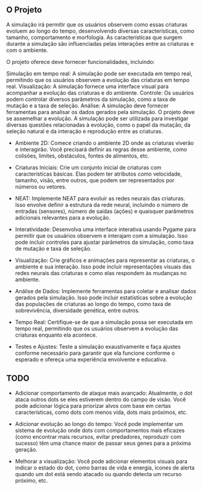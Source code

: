 ## O Projeto

A simulação irá permitir que os usuários observem como essas criaturas evoluem ao longo do tempo, desenvolvendo diversas características, como tamanho, comportamento e morfologia. As características que surgem durante a simulação são influenciadas pelas interações entre as criaturas e com o ambiente.

O projeto oferece deve fornecer funcionalidades, incluindo:

Simulação em tempo real: A simulação pode ser executada em tempo real, permitindo que os usuários observem a evolução das criaturas em tempo real.
Visualização: A simulação fornece uma interface visual para acompanhar a evolução das criaturas e do ambiente.
Controle: Os usuários podem controlar diversos parâmetros da simulação, como a taxa de mutação e a taxa de seleção.
Análise: A simulação deve fornecer ferramentas para analisar os dados gerados pela simulação.
O projeto deve se assemelhar a evolução. A simulação pode ser utilizada para investigar diversas questões relacionadas à evolução, como o papel da mutação, da seleção natural e da interação e reprodução entre as criaturas.

* Ambiente 2D: Comece criando o ambiente 2D onde as criaturas viverão e interagirão. Você precisará definir as regras desse ambiente, como colisões, limites, obstáculos, fontes de alimentos, etc.

* Criaturas Iniciais: Crie um conjunto inicial de criaturas com características básicas. Elas podem ter atributos como velocidade, tamanho, visão, entre outros, que podem ser representados por números ou vetores.

* NEAT: Implemente NEAT para evoluir as redes neurais das criaturas. Isso envolve definir a estrutura da rede neural, incluindo o número de entradas (sensores), número de saídas (ações) e quaisquer parâmetros adicionais relevantes para a evolução.

* Interatividade: Desenvolva uma interface interativa usando Pygame para permitir que os usuários observem e interajam com a simulação. Isso pode incluir controles para ajustar parâmetros da simulação, como taxa de mutação e taxa de seleção.

* Visualização: Crie gráficos e animações para representar as criaturas, o ambiente e sua interação. Isso pode incluir representações visuais das redes neurais das criaturas e como elas respondem às mudanças no ambiente.

* Análise de Dados: Implemente ferramentas para coletar e analisar dados gerados pela simulação. Isso pode incluir estatísticas sobre a evolução das populações de criaturas ao longo do tempo, como taxa de sobrevivência, diversidade genética, entre outros.

* Tempo Real: Certifique-se de que a simulação possa ser executada em tempo real, permitindo que os usuários observem a evolução das criaturas enquanto ela acontece.

* Testes e Ajustes: Teste a simulação exaustivamente e faça ajustes conforme necessário para garantir que ela funcione conforme o esperado e ofereça uma experiência envolvente e educativa.


## TODO
* Adicionar comportamento de ataque mais avançado: Atualmente, o dot ataca outros dots se eles estiverem dentro do campo de visão. Você pode adicionar lógica para priorizar alvos com base em certas características, como dots com menos vida, dots mais próximos, etc.

* Adicionar evolução ao longo do tempo: Você pode implementar um sistema de evolução onde dots com comportamentos mais eficazes (como encontrar mais recursos, evitar predadores, reproduzir com sucesso) têm uma chance maior de passar seus genes para a próxima geração.

* Melhorar a visualização: Você pode adicionar elementos visuais para indicar o estado do dot, como barras de vida e energia, ícones de alerta quando um dot está sendo atacado ou quando detecta um recurso próximo, etc.